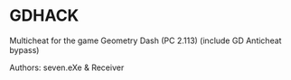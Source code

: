 # GDHACK
Multicheat for the game Geometry Dash (PC 2.113) (include GD Anticheat bypass)

Authors: seven.eXe & Receiver

